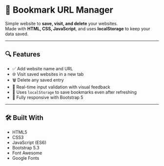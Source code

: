 # 🔖 Bookmark URL Manager

Simple website to **save, visit, and delete** your websites.  
Made with **HTML, CSS, JavaScript**, and uses **localStorage** to keep your data saved.

---

## 🔍 Features

- ✅ Add website name and URL
- 🌐 Visit saved websites in a new tab
- 🗑️ Delete any saved entry
- 🧠 Real-time input validation with visual feedback
- 💾 Uses `localStorage` to save bookmarks even after refreshing
- 📱 Fully responsive with Bootstrap 5

---

## 🛠️ Built With

- HTML5
- CSS3
- JavaScript (ES6)
- Bootstrap 5.3
- Font Awesome
- Google Fonts


